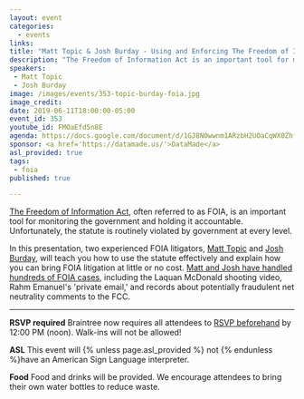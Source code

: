 ```yaml
---
layout: event
categories:
  - events
links: 
title: "Matt Topic & Josh Burday - Using and Enforcing The Freedom of Information"
description: "The Freedom of Information Act is an important tool for monitoring the government and holding it accountable. Unfortunately, the statute is routinely violated by government at every level.  In this presentation, two experienced FOIA litigators, Matt Topic and Josh Burday, will teach you how to use the statute effectively and explain how you can bring FOIA litigation at little or no cost.  Matt and Josh have handled hundreds of FOIA cases, including the Laquan McDonald shooting video, Rahm Emanuel's 'private email,' and records about potentially fraudulent net neutrality comments to the FCC."
speakers:
 - Matt Topic
 - Josh Burday
image: /images/events/353-topic-burday-foia.jpg
image_credit:
date: 2019-06-11T18:00:00-05:00
event_id: 353
youtube_id: FMOaEfd5n8E
agenda: https://docs.google.com/document/d/1GJ8N0wwnm1ARzbH2UOaCqWX0ZhfarFehzKru5KIrJOU/edit?usp=sharing
sponsor: <a href='https://datamade.us/'>DataMade</a>
asl_provided: true
tags: 
 - foia
published: true

---
```


[The Freedom of Information Act](https://en.wikipedia.org/wiki/Freedom_of_Information_Act_(United_States)), often referred to as FOIA, is an important tool for monitoring the government and holding it accountable. Unfortunately, the statute is routinely violated by government at every level.  

In this presentation, two experienced FOIA litigators, [Matt Topic](https://twitter.com/mvtopic) and [Josh Burday](https://twitter.com/joshburday), will teach you how to use the statute effectively and explain how you can bring FOIA litigation at little or no cost.  [Matt and Josh have handled hundreds of FOIA cases](https://www.muckrock.com/news/archives/2017/oct/23/requesters-voice-matt-topic/), including the Laquan McDonald shooting video, Rahm Emanuel's 'private email,' and records about potentially fraudulent net neutrality comments to the FCC.

---

**RSVP required** Braintree now requires all attendees to [RSVP beforehand]({{site.rsvp_url}}) by 12:00 PM (noon). Walk-ins will not be allowed!

**ASL** This event will {% unless page.asl_provided %} not {% endunless %}have an American Sign Language interpreter.

**Food** Food and drinks will be provided. We encourage attendees to bring their own water bottles to reduce waste.
